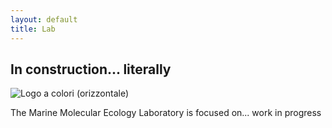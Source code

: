 ```yaml
---
layout: default
title: Lab
---
```


## In construction... literally 
![Logo a colori (orizzontale)](https://github.com/user-attachments/assets/77905257-dcd9-4d72-8c8c-e7e70d8bb7ab)

The Marine Molecular Ecology Laboratory is focused on... work in progress
<br>


